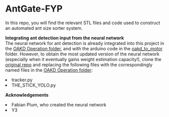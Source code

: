# AntGate-FYP

In this repo, you will find the relevant STL files and code used to construct an automated ant size sorter system. 

<b>Integrating ant detection input from the neural network</b>
<br>The neural network for ant detection is already integrated into this project in the <a href="https://github.com/meltanrm/AntGate-FYP/tree/main/OAKD%20Operation">OAKD Operation folder</a>, and with the arduino code in the <a href="https://github.com/meltanrm/AntGate-FYP/tree/main/oakd_to_motor">oakd_to_motor</a> folder. However, to obtain the most updated version of the neural network (especially when it eventually gains weight estimation capacity!), clone the <a href="https://github.com/FabianPlum/TheStick">original repo</a> and replacing the following files with the correspondingly named files in the <a href="https://github.com/meltanrm/AntGate-FYP/tree/main/OAKD%20Operation">OAKD Operation folder</a>:
<li>tracker.py</li>
<li>THE_STICK_YOLO.py</li>

<b> Acknowledgements </b>
<li>Fabian Plum, who created the neural network</li>
<li>Y3</li>

